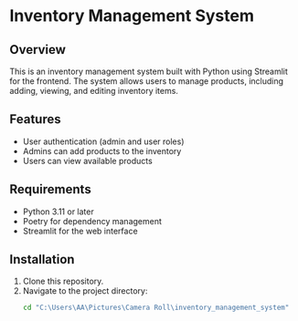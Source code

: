 # Inventory Management System

## Overview
This is an inventory management system built with Python using Streamlit for the frontend. The system allows users to manage products, including adding, viewing, and editing inventory items.

## Features
- User authentication (admin and user roles)
- Admins can add products to the inventory
- Users can view available products

## Requirements
- Python 3.11 or later
- Poetry for dependency management
- Streamlit for the web interface

## Installation
1. Clone this repository.
2. Navigate to the project directory:
   ```bash
   cd "C:\Users\AA\Pictures\Camera Roll\inventory_management_system"
